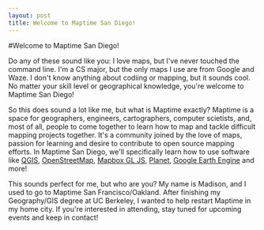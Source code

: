 ```yaml
---
layout: post
title: Welcome to Maptime San Diego!
---
```


#Welcome to Maptime San Diego!

Do any of these sound like you: I love maps, but I've never touched the command line. I'm a CS major, but the only maps I use are from Google and Waze. I don't know anything about codiing or mapping, but it sounds cool. No matter your skill level or geographical knowledge, you're welcome to Maptime San Diego! 

So this does sound a lot like me, but what is Maptime exactly? Maptime is a space for geographers, engineers, cartographers, computer scietists, and, most of all, people to come together to learn how to map and tackle difficult mapping projects together. It's a community joined by the love of maps, passion for learning and desire to contribute to open source mapping efforts. In Maptime San Diego, we'll specifically learn how to use software like [QGIS](http://www.qgis.org/en/site/), [OpenStreetMap](https://www.openstreetmap.org/), [Mapbox GL JS](https://www.mapbox.com/), [Planet](https://www.planet.com/), [Google Earth Engine](https://earthengine.google.com/) and more!

This sounds perfect for me, but who are you? My name is Madison, and I used to go to Maptime San Francisco/Oakland. After finishing my Geography/GIS degree at UC Berkeley, I wanted to help restart Maptime in my home city. If you're interested in attending, stay tuned for upcoming events and keep in contact!

